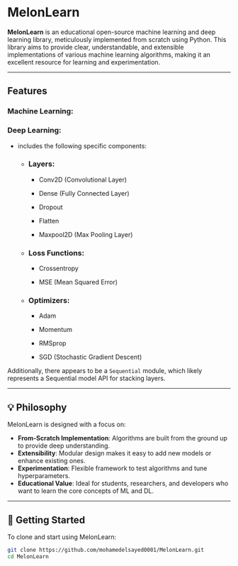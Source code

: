 # MelonLearn

**MelonLearn** is an educational open-source machine learning and deep learning library, meticulously implemented from scratch using Python. This library aims to provide clear, understandable, and extensible implementations of various machine learning algorithms, making it an excellent resource for learning and experimentation.

---

##  Features

### Machine Learning:

###  Deep Learning:
- includes the following specific components:
    - ### Layers:

        - Conv2D (Convolutional Layer)

        - Dense (Fully Connected Layer)

        - Dropout

        - Flatten

        - Maxpool2D (Max Pooling Layer)

    - ### Loss Functions:

        - Crossentropy

        - MSE (Mean Squared Error)

    - ### Optimizers:

        - Adam

        - Momentum

        - RMSprop

        - SGD (Stochastic Gradient Descent)

Additionally, there appears to be a `Sequential` module, which likely represents a Sequential model API for stacking layers.

---

## 💡 Philosophy

MelonLearn is designed with a focus on:

- **From-Scratch Implementation**: Algorithms are built from the ground up to provide deep understanding.  
- **Extensibility**: Modular design makes it easy to add new models or enhance existing ones.  
- **Experimentation**: Flexible framework to test algorithms and tune hyperparameters.  
- **Educational Value**: Ideal for students, researchers, and developers who want to learn the core concepts of ML and DL.

---

## 🔧 Getting Started

To clone and start using MelonLearn:

```bash
git clone https://github.com/mohamedelsayed0001/MelonLearn.git
cd MelonLearn
```

